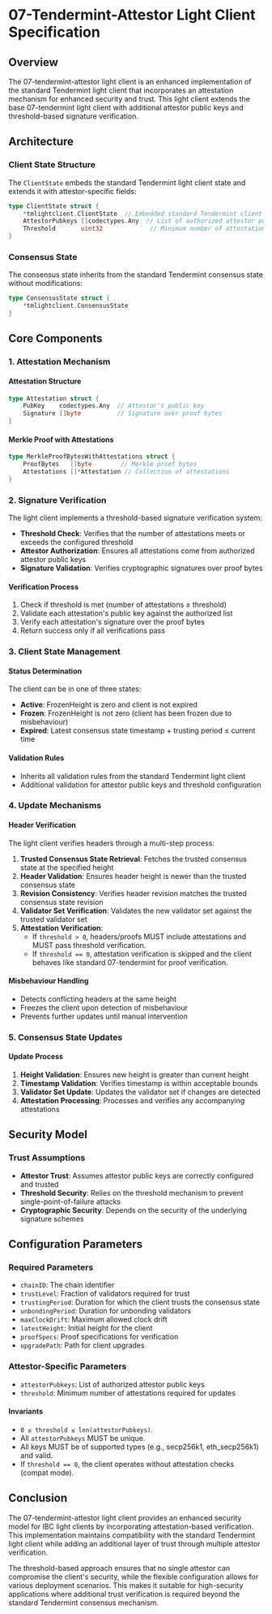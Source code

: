 # 07-Tendermint-Attestor Light Client Specification

## Overview

The 07-tendermint-attestor light client is an enhanced implementation of the standard Tendermint light client that incorporates an attestation mechanism for enhanced security and trust. This light client extends the base 07-tendermint light client with additional attestor public keys and threshold-based signature verification.

## Architecture

### Client State Structure

The `ClientState` embeds the standard Tendermint light client state and extends it with attestor-specific fields:

```go
type ClientState struct {
    *tmlightclient.ClientState  // Embedded standard Tendermint client state
    AttestorPubkeys []codectypes.Any  // List of authorized attestor public keys
    Threshold       uint32             // Minimum number of attestations required
}
```

### Consensus State

The consensus state inherits from the standard Tendermint consensus state without modifications:

```go
type ConsensusState struct {
    *tmlightclient.ConsensusState
}
```

## Core Components

### 1. Attestation Mechanism

#### Attestation Structure

```go
type Attestation struct {
    PubKey    codectypes.Any  // Attestor's public key
    Signature []byte          // Signature over proof bytes
}
```

#### Merkle Proof with Attestations

```go
type MerkleProofBytesWithAttestations struct {
    ProofBytes   []byte        // Merkle proof bytes
    Attestations []*Attestation // Collection of attestations
}
```

### 2. Signature Verification

The light client implements a threshold-based signature verification system:

- **Threshold Check**: Verifies that the number of attestations meets or exceeds the configured threshold
- **Attestor Authorization**: Ensures all attestations come from authorized attestor public keys
- **Signature Validation**: Verifies cryptographic signatures over proof bytes

#### Verification Process

1. Check if threshold is met (number of attestations ≥ threshold)
2. Validate each attestation's public key against the authorized list
3. Verify each attestation's signature over the proof bytes
4. Return success only if all verifications pass

### 3. Client State Management

#### Status Determination

The client can be in one of three states:

- **Active**: FrozenHeight is zero and client is not expired
- **Frozen**: FrozenHeight is not zero (client has been frozen due to misbehaviour)
- **Expired**: Latest consensus state timestamp + trusting period ≤ current time

#### Validation Rules

- Inherits all validation rules from the standard Tendermint light client
- Additional validation for attestor public keys and threshold configuration

### 4. Update Mechanisms

#### Header Verification

The light client verifies headers through a multi-step process:

1. **Trusted Consensus State Retrieval**: Fetches the trusted consensus state at the specified height
2. **Header Validation**: Ensures header height is newer than the trusted consensus state
3. **Revision Consistency**: Verifies header revision matches the trusted consensus state revision
4. **Validator Set Verification**: Validates the new validator set against the trusted validator set
5. **Attestation Verification**:
   - If `threshold > 0`, headers/proofs MUST include attestations and MUST pass threshold verification.
   - If `threshold == 0`, attestation verification is skipped and the client behaves like standard 07-tendermint for proof verification.

#### Misbehaviour Handling

- Detects conflicting headers at the same height
- Freezes the client upon detection of misbehaviour
- Prevents further updates until manual intervention

### 5. Consensus State Updates

#### Update Process

1. **Height Validation**: Ensures new height is greater than current height
2. **Timestamp Validation**: Verifies timestamp is within acceptable bounds
3. **Validator Set Update**: Updates the validator set if changes are detected
4. **Attestation Processing**: Processes and verifies any accompanying attestations

## Security Model

### Trust Assumptions

- **Attestor Trust**: Assumes attestor public keys are correctly configured and trusted
- **Threshold Security**: Relies on the threshold mechanism to prevent single-point-of-failure attacks
- **Cryptographic Security**: Depends on the security of the underlying signature schemes

## Configuration Parameters

### Required Parameters

- `chainID`: The chain identifier
- `trustLevel`: Fraction of validators required for trust
- `trustingPeriod`: Duration for which the client trusts the consensus state
- `unbondingPeriod`: Duration for unbonding validators
- `maxClockDrift`: Maximum allowed clock drift
- `latestHeight`: Initial height for the client
- `proofSpecs`: Proof specifications for verification
- `upgradePath`: Path for client upgrades

### Attestor-Specific Parameters

- `attestorPubkeys`: List of authorized attestor public keys
- `threshold`: Minimum number of attestations required for updates

#### Invariants

- `0 ≤ threshold ≤ len(attestorPubkeys)`.
- All `attestorPubkeys` MUST be unique.
- All keys MUST be of supported types (e.g., secp256k1, eth_secp256k1) and valid.
- If `threshold == 0`, the client operates without attestation checks (compat mode).

## Conclusion

The 07-tendermint-attestor light client provides an enhanced security model for IBC light clients by incorporating attestation-based verification. This implementation maintains compatibility with the standard Tendermint light client while adding an additional layer of trust through multiple attestor verification.

The threshold-based approach ensures that no single attestor can compromise the client's security, while the flexible configuration allows for various deployment scenarios. This makes it suitable for high-security applications where additional trust verification is required beyond the standard Tendermint consensus mechanism.
